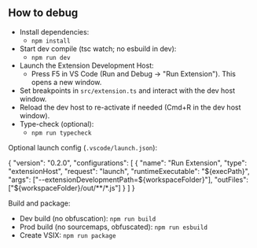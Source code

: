 ## How to debug

- Install dependencies:
  - `npm install`
- Start dev compile (tsc watch; no esbuild in dev):
  - `npm run dev`
- Launch the Extension Development Host:
  - Press F5 in VS Code (Run and Debug → "Run Extension"). This opens a new window.
- Set breakpoints in `src/extension.ts` and interact with the dev host window.
- Reload the dev host to re-activate if needed (Cmd+R in the dev host window).
- Type-check (optional):
  - `npm run typecheck`

Optional launch config (`.vscode/launch.json`):

{
"version": "0.2.0",
"configurations": [
{
"name": "Run Extension",
"type": "extensionHost",
"request": "launch",
"runtimeExecutable": "${execPath}",
      "args": ["--extensionDevelopmentPath=${workspaceFolder}"],
"outFiles": ["${workspaceFolder}/out/**/*.js"]
}
]
}

Build and package:

- Dev build (no obfuscation): `npm run build`
- Prod build (no sourcemaps, obfuscated): `npm run esbuild`
- Create VSIX: `npm run package`
